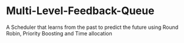 # Multi-Level-Feedback-Queue
A Scheduler that learns from the past to predict the future using Round Robin, Priority Boosting and Time allocation
